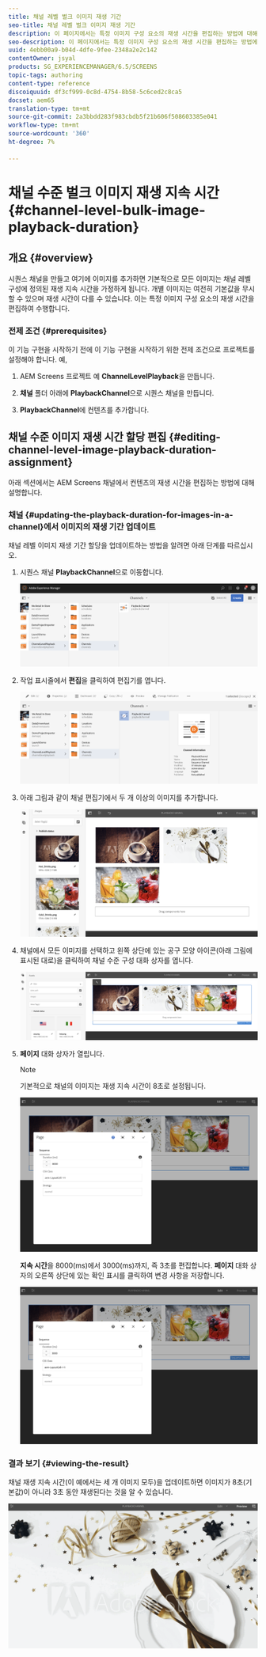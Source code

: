 ```yaml
---
title: 채널 레벨 벌크 이미지 재생 기간
seo-title: 채널 레벨 벌크 이미지 재생 기간
description: 이 페이지에서는 특정 이미지 구성 요소의 재생 시간을 편집하는 방법에 대해 설명합니다.
seo-description: 이 페이지에서는 특정 이미지 구성 요소의 재생 시간을 편집하는 방법에 대해 설명합니다.
uuid: 4ebb00a9-b04d-4dfe-9fee-2348a2e2c142
contentOwner: jsyal
products: SG_EXPERIENCEMANAGER/6.5/SCREENS
topic-tags: authoring
content-type: reference
discoiquuid: df3cf999-0c8d-4754-8b58-5c6ced2c8ca5
docset: aem65
translation-type: tm+mt
source-git-commit: 2a3bbdd283f983cbdb5f21b606f508603385e041
workflow-type: tm+mt
source-wordcount: '360'
ht-degree: 7%

---
```



# 채널 수준 벌크 이미지 재생 지속 시간 {#channel-level-bulk-image-playback-duration}

## 개요 {#overview}

시퀀스 채널을 만들고 여기에 이미지를 추가하면 기본적으로 모든 이미지는 채널 레벨 구성에 정의된 재생 지속 시간을 가정하게 됩니다. 개별 이미지는 여전히 기본값을 무시할 수 있으며 재생 시간이 다를 수 있습니다. 이는 특정 이미지 구성 요소의 재생 시간을 편집하여 수행합니다.

### 전제 조건 {#prerequisites}

이 기능 구현을 시작하기 전에 이 기능 구현을 시작하기 위한 전제 조건으로 프로젝트를 설정해야 합니다. 예,

1. AEM Screens 프로젝트 예 **ChannelLevelPlayback**&#x200B;을 만듭니다.

1. **채널** 폴더 아래에 **PlaybackChannel**&#x200B;으로 시퀀스 채널을 만듭니다.

1. **PlaybackChannel**&#x200B;에 컨텐츠를 추가합니다.

## 채널 수준 이미지 재생 시간 할당 편집 {#editing-channel-level-image-playback-duration-assignment}

아래 섹션에서는 AEM Screens 채널에서 컨텐츠의 재생 시간을 편집하는 방법에 대해 설명합니다.

### 채널 {#updating-the-playback-duration-for-images-in-a-channel}에서 이미지의 재생 기간 업데이트

채널 레벨 이미지 재생 기간 할당을 업데이트하는 방법을 알려면 아래 단계를 따르십시오.

1. 시퀀스 채널 **PlaybackChannel**&#x200B;으로 이동합니다.

   ![screen_shot_2019-06-24at62818pm](assets/screen_shot_2019-06-24at62818pm.png)

1. 작업 표시줄에서 **편집**&#x200B;을 클릭하여 편집기를 엽니다.

   ![screen_shot_2019-06-24at70141pm](assets/screen_shot_2019-06-24at70141pm.png)

1. 아래 그림과 같이 채널 편집기에서 두 개 이상의 이미지를 추가합니다.

   ![screen_shot_2019-06-24at90534pm](assets/screen_shot_2019-06-24at90534pm.png)

1. 채널에서 모든 이미지를 선택하고 왼쪽 상단에 있는 공구 모양 아이콘(아래 그림에 표시된 대로)을 클릭하여 채널 수준 구성 대화 상자를 엽니다.

   ![screen_shot_2019-06-25at95945am](assets/screen_shot_2019-06-25at95945am.png)

1. **페이지** 대화 상자가 열립니다.

   >[!NOTE]
   >기본적으로 채널의 이미지는 재생 지속 시간이 8초로 설정됩니다.

   ![screen_shot_2019-06-25at100343am](assets/screen_shot_2019-06-25at100343am.png)

   **지속 시간**&#x200B;을 8000(ms)에서 3000(ms)까지, 즉 3초를 편집합니다. **페이지** 대화 상자의 오른쪽 상단에 있는 확인 표시를 클릭하여 변경 사항을 저장합니다.

   ![screen_shot_2019-06-25at101527am](assets/screen_shot_2019-06-25at101527am.png)

### 결과 보기 {#viewing-the-result}

채널 재생 지속 시간(이 예에서는 세 개 이미지 모두)을 업데이트하면 이미지가 8초(기본값)이 아니라 3초 동안 재생된다는 것을 알 수 있습니다.

![channel_preview](assets/channel_preview.gif)

